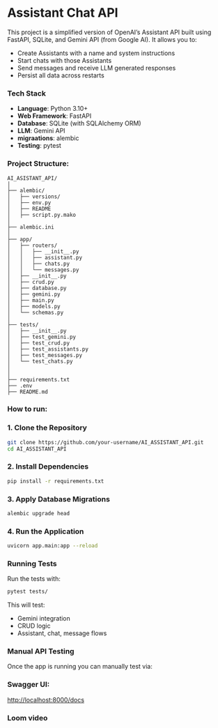 # Assistant Chat API
This project is a simplified version of OpenAI’s Assistant API built using FastAPI, SQLite, and Gemini API (from Google AI). It allows you to:

- Create Assistants with a name and system instructions
- Start chats with those Assistants
- Send messages and receive LLM generated responses
- Persist all data across restarts



###  Tech Stack

- **Language**: Python 3.10+
- **Web Framework**: FastAPI
- **Database**: SQLite (with SQLAlchemy ORM)
- **LLM**: Gemini API
- **migraations**: alembic
- **Testing**: pytest



### Project Structure:
```text
AI_ASISTANT_API/
│
├── alembic/                         
│   ├── versions/                  
│   ├── env.py
│   ├── README
│   ├── script.py.mako
│
├── alembic.ini                 
│
├── app/   
│   ├── routers/                    
│   │   ├── __init__.py
│   │   ├── assistant.py
│   │   ├── chats.py
│   │   └── messages.py
│   ├── __init__.py
│   ├── crud.py
│   ├── database.py
│   ├── gemini.py
│   ├── main.py
│   ├── models.py
│   └── schemas.py                  
│
├── tests/                    
│   ├── __init__.py
│   ├── test_gemini.py
│   ├── test_crud.py
│   ├── test_assistants.py
│   ├── test_messages.py
│   └── test_chats.py
│
│
├── requirements.txt         
├── .env                      
├── README.md 

```

### How to run:

### 1. Clone the Repository
```bash
git clone https://github.com/your-username/AI_ASSISTANT_API.git
cd AI_ASSISTANT_API
```

### 2. Install Dependencies
```bash
pip install -r requirements.txt
```

### 3. Apply Database Migrations
```bash
alembic upgrade head
```

### 4. Run the Application
```bash
uvicorn app.main:app --reload
```


### Running Tests

Run the tests with:
```bash
pytest tests/
```

This will test:
- Gemini integration 
- CRUD logic
- Assistant, chat, message flows



### Manual API Testing

Once the app is running you can manually test via:

### Swagger UI:
[http://localhost:8000/docs](http://localhost:8000/docs)


### Loom video
